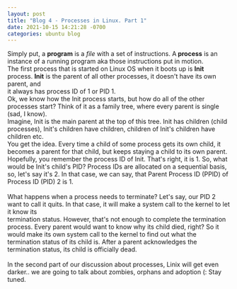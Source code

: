 ```yaml
---
layout: post
title: "Blog 4 - Processes in Linux. Part 1"
date: 2021-10-15 14:21:28 -0700
categories: ubuntu blog
---
```

Simply put, a <b>program</b> is a <i>file</i> with a set of instructions. A<b> process</b> is an instance of a running program aka those instructions put in motion.<br>
The first process that is started on Linux OS when it boots up is <b>Init</b> process. <b>Init</b> is the parent of all other processes, it doesn't have its own parent, and <br>
it always has process ID of 1 or PID 1. <br>
Ok, we know how the Init process starts, but how do all of the other processes start? Think of it as a family  tree, where every parent is single (sad, I know).<br>
Imagine, Init is the main parent at the top of this tree. Init has children (child processes), Init's children have children, children of Init's children have children etc. <br>You get the idea. Every time a child of some process gets its own child, it becomes a parent for that child, but keeps staying a child to its own parent. <br>
Hopefully, you remember the process ID of Init. That's right, it is 1. So, what would be Init's child's PID? Process IDs are allocated on a sequential basis, so, let's say it's 2. In that case, we can say, that Parent Process ID (PPID) of Process ID (PID) 2 is 1. <br>
<br>
What happens when a process needs to terminate? Let's say, our PID 2 want to call it quits. In that case, it will make a system call to the kernel to let it know its <br>
termination status. However, that's not enough to complete the  termination process. Every parent would want to know why its child died, right? So it would make its own system call to the kernel to find out what the termination status of its child is. After a parent acknowledges the termination status, its child is officially dead.<br><br>
In the second part of our discussion about processes, Linix will get  even darker.. we are going to talk about zombies, orphans and adoption (: Stay tuned.

